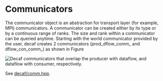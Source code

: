 # Communicators

The communicator object is an abstraction for transport layer (for
example, MPI) communicators. A communicator can be created either by
its type or by a continuous range of ranks. The size and rank within a
communicator can be queried anytime. Starting with the world
communicator provided by the user, decaf creates 2 communicators
(prod_dflow_comm_ and dflow_con_comm_) as shown in Figure

![Decaf communicators](https://bitbucket.org/tpeterka1/decaf/src/doc/figs/comms.png?raw=true)
that overlap the producer with
dataflow, and dataflow with consumer, respectively.

See [decaf/comm.hpp](../include/decaf/comm.hpp).
